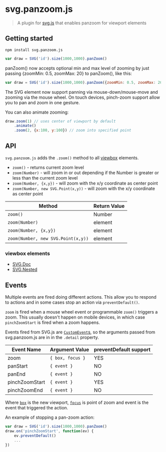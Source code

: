 # svg.panzoom.js

> A plugin for [svg.js](ttps://github.com/svgdotjs/svg.js) that enables panzoom for viewport elements


## Getting started

```
npm install svg.panzoom.js
```

```js
var draw = SVG('id').size(1000,1000).panZoom()
```
panZoom() now accepts optional min and max level of zooming by just passing {zoomMin: 0.5, zoomMax: 20} 
to panZoom(), like this:

```js
var draw = SVG('id').size(1000,1000).panZoom({zoomMin: 0.5, zoomMax: 20})
```


The SVG element now support panning via mouse-down/mouse-move
and zooming via the mouse wheel. On touch devices, pinch-zoom
support allow you to pan and zoom in one gesture.

You can also animate zooming:

```js
draw.zoom(1) // uses center of viewport by default
    .animate()
    .zoom(2, {x:100, y:100}) // zoom into specified point
```


## API

`svg.panzoom.js` adds the `.zoom()` method to all [viewbox][¹] elements.

- `zoom()` - returns current zoom level
- `zoom(Number)` - will zoom in or out depending if the Number is greater or less than the current zoom level
- `zoom(Number, {x,y})` - will zoom with the x/y coordinate as center point
- `zoom(Number, new SVG.Point(x,y))` - will zoom with the x/y coordinate as center point

| Method                             | Return Value |
| ---------------------------------- | ------------ |
| `zoom()`                           | Number       |
| `zoom(Number)`                     | element      |
| `zoom(Number, {x,y})`              | element      |
| `zoom(Number, new SVG.Point(x,y))` | element      |

[¹]: #viewbox-elements

### viewbox elements

- [SVG.Doc](http://svgjs.com/parents/#svg-doc)
- [SVG.Nested](http://svgjs.com/parents/#svg-nested)

## Events

Multiple events are fired doing different actions. This allow you to respond
to actions and in some cases stop an action via `preventDefault()`.

`zoom` is fired when a mouse wheel event or programmable `zoom()` triggers
a zoom. This usually doesn't happen on mobile devices, in which case
`pinchZoomStart` is fired when a zoom happens.

Events fired from SVG.js are [`CustomEvent`s](http://devdocs.io/dom/customevent),
so the arguments passed from svg.panzoom.js are in in the `.detail` property.

| Event Name     | Argument Value   | preventDefault support |
| -------------- | ---------------- | ---------------------- |
| zoom           | `{ box, focus }` | YES                    |
| panStart       | `{ event }`      | NO                     |
| panEnd         | `{ event }`      | NO                     |
| pinchZoomStart | `{ event }`      | YES                    |
| pinchZoomEnd   | `{ event }`      | NO                     |

Where [`box`](http://svgjs.com/geometry/#svg-box) is the new viewport,
[`focus`](http://svgjs.com/classes/#svg-point) is point of zoom
and event is the event that triggered the action.

An example of stopping a pan-zoom action:

```js
var draw = SVG('id').size(1000,1000).panZoom()
draw.on('pinchZoomStart', function(ev) {
    ev.preventDefault()
    ...
})
```

